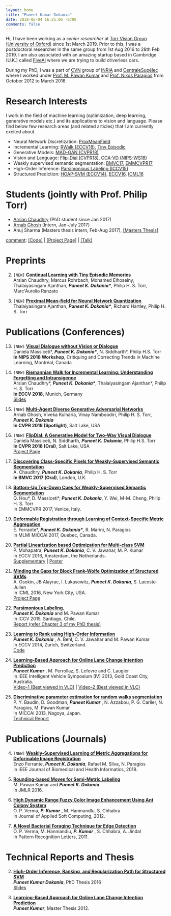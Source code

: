 ```yaml
---
layout: home
title: "Puneet Kumar Dokania"
date: 2018-06-04 16:25:06 -0700
comments: false
---
```


Hi, I have been working as a _senior researcher_ at [Torr Vision Group (University of Oxford)](http://www.robots.ox.ac.uk/~tvg/) since 1st March 2019. Prior to this, I was a postdoctoral researcher in the same group from 1st Aug 2016 to 28th Feb 2019. I am also associated with an amazing startup based in Cambridge (U.K.) called [FiveAI](http://www.five.ai/) where we are trying to build driverless cars. 

During my PhD, I was a part of [CVN](http://cvn.centralesupelec.fr/) group of [INRIA](https://www.inria.fr/en/) and [CentraleSupélec](http://www.centralesupelec.fr/) where I worked under [Prof. M. Pawan Kumar](http://mpawankumar.info/) and [Prof. Nikos Paragios]() from October 2012 to March 2016.  

# Research Interests
I work in the field of machine learning (optimization, deep learning, generative models etc.) and its applications to vision and language. Please find below few research areas (and related articles) that I am currently excited about.
* Neural Network Discretization: [ProxMeanField](https://arxiv.org/pdf/1812.04353.pdf)
* Incremental Learning: [RWalk (ECCV18)][RWalk], [Tiny Episodic](https://arxiv.org/abs/1902.10486)
* Generative Models: [MAD-GAN (CVPR18)][MAD-GAN]
* Vision and Language: [Flip-Dial (CVPR18)](http://www.robots.ox.ac.uk/~daniela/research/flipdial/), [CCA-VD (NIPS-WS18)](https://arxiv.org/pdf/1812.06417.pdf)  
* Weakly supervised semantic segmentation: [BMVC17][DCSP], [EMMCVPR17][MiningPixels]
* High-Order Inference: [Parsimonious Labeling (ICCV15)](https://arxiv.org/abs/1507.01208)
* Structured Prediction: [HOAP-SVM (ECCV14)](https://hal.inria.fr/hal-01076220/document), [ECCV16](https://link.springer.com/chapter/10.1007/978-3-319-46454-1_51), [ICML16](http://www.di.ens.fr/sierra/research/gapBCFW/)

[RWalk]: https://arxiv.org/abs/1801.10112  
[MAD-GAN]: https://arxiv.org/abs/1704.02906  
[DCSP]: https://arxiv.org/pdf/1707.05821.pdf  
[MiningPixels]: https://arxiv.org/pdf/1612.02101.pdf  


# Students (jointly with Prof. Philip Torr) 
* [Arslan Chaudhry](https://arslan-chaudhry.github.io/index.html) (PhD student since Jan 2017)
* [Arnab Ghosh](http://arnabgho.github.io/) (Intern, Jan-July 2017)
* Anuj Sharma (Masters thesis intern, Feb-Aug 2017), [\[Masters Thesis\]](./data/publications/AnujThesis-17.pdf)

[comment]: <> ( <span style="color:red">_\[NEW\]_</span> )

[comment]: [\[Code\]]() \| [\[Project Page\]]() \| [\[Talk\]]()

# Preprints 
2) `[NEW]` [**Continual Learning with Tiny Episodic Memories**](https://arxiv.org/abs/1902.10486)  
Arslan Chaudhry, Marcus Rohrbach, Mohamed Elhoseiny, Thalaiyasingam Ajanthan, **_Puneet K. Dokania\*_**, Philip H. S. Torr, Marc'Aurelio Ranzato

1) `[NEW]` [**Proximal Mean-field for Neural Network Quantization**](https://arxiv.org/pdf/1812.04353.pdf)  
Thalaiyasingam Ajanthan, **_Puneet K. Dokania\*_**, Richard Hartley, Philip H. S. Torr

Publications (Conferences)
============
13) `[NEW]` [**Visual Dialogue without Vision or Dialogue**](https://arxiv.org/pdf/1812.06417.pdf)  
Daniela Massiceti\*, **_Puneet K. Dokania\*_**, N. Siddharth\*, Philip H.S. Torr  
**In NIPS 2018 Workshop**, Critiquing and Correcting Trends in Machine Learning,  Montréal, Canada

12) `[NEW]` [**Riemannian Walk for Incremental Learning: Understanding Forgetting and Intransigence**](https://arxiv.org/abs/1801.10112)  
Arslan Chaudhry\*, **_Puneet K. Dokania\*_**, Thalaiyasingam Ajanthan\*, Philip H. S. Torr  
**In ECCV 2018**, Munich, Germany   
[Slides](./data/DokaniaTalk-RWalk.pdf)

11) `[NEW]` [**Multi-Agent Diverse Generative Adversarial Networks**](https://arxiv.org/abs/1704.02906)  
Arnab Ghosh, Viveka Kulharia, Vinay Namboodiri, Philip H. S. Torr, **_Puneet K. Dokania_**  
**In CVPR 2018 (Spotlight)**, Salt Lake, USA

10) `[NEW]` [**FlipDial: A Generative Model for Two-Way Visual Dialogue**](https://arxiv.org/abs/1802.03803)  
Daniela Massiceti, N. Siddharth, **_Puneet K. Dokania_**, Philip H.S. Torr  
**In CVPR 2018 (Oral)**, Salt Lake, USA   
[Project Page](http://www.robots.ox.ac.uk/~daniela/research/flipdial/)

09) [**Discovering Class-Specific Pixels for Weakly-Supervised Semantic Segmentation**](https://arxiv.org/pdf/1707.05821.pdf)  
A. Chaudhry, **_Puneet K. Dokania_**, Philip H. S. Torr  
**In BMVC 2017 (Oral)**, London, U.K.

08) [**Bottom-Up Top-Down Cues for Weakly-Supervised Semantic Segmentation**](https://arxiv.org/pdf/1612.02101.pdf)  
Q. Hou*, D. Massiceti*, **_Puneet K. Dokania_**, Y. Wei, M-M. Cheng, Philip H. S. Torr  
In EMMCVPR 2017, Venice, Italy.

07) [**Deformable Registration through Learning of Context-Specific Metric Aggregation**](https://arxiv.org/pdf/1707.06263.pdf)  
E. Ferrante\*, **_Puneet K. Dokania\*_**, R. Marini, N. Paragios  
In MLMI MICCAI 2017, Quebec, Canada.  

06) [**Partial Linearization based Optimization for Multi-class SVM**](http://mpawankumar.info/publications/MDJK-ECCV2016.pdf)  
P. Mohapatra, _**Puneet K. Dokania**_, C. V. Jawahar, M. P. Kumar  
In ECCV 2016, Amsterdam, the Netherlands.  
[Supplementary](http://mpawankumar.info/publications/MDJK-ECCV2016-SUPMAT.pdf) | [Poster](http://www.eccv2016.org/files/posters/P-4B-25.pdf)

05) [**Minding the Gaps for Block Frank-Wolfe Optimization of Structured SVMs**](https://arxiv.org/abs/1605.09346)  
A. Osokin, JB Alayrac, I. Lukasewitz, _**Puneet K. Dokania**_, S. Lacoste-Julien  
In ICML 2016, New York City, USA.  
[Project Page](http://www.di.ens.fr/sierra/research/gapBCFW/)

04) [**Parsimonious Labeling.**](https://www.cv-foundation.org/openaccess/content_iccv_2015/papers/Dokania_Parsimonious_Labeling_ICCV_2015_paper.pdf)  
_**Puneet K. Dokania**_ and M. Pawan Kumar  
In ICCV 2015, Santiago, Chile.  
[Report (refer Chapter 3 of my PhD thesis)](./data/publications/phd_thesis/DOKANIA_PHD_THESIS_2016.pdf)

03) [**Learning to Rank using High-Order Information**](http://mpawankumar.info/publications/DBJK-ECCV2014.pdf)  
_**Puneet K. Dokania**_ , A. Behl, C. V. Jawahar and M. Pawan Kumar  
In ECCV 2014, Zurich, Switzerland.  
[Code](https://bitbucket.org/puneetkdokania/hoap_svm_code/overview)

02) [**Learning-Based Approach for Online Lane Change Intention Prediction**](https://hal.inria.fr/hal-00821309/document)  
_**Puneet Kumar**_ , M. Perrollaz, S. Lefevre and C. Laugier  
In IEEE Intelligent Vehicle Symposium (IV) 2013, Gold Coast City, Australia.  
[Video-1 (Best viewed in VLC)]() | [Video-2 (Best viewed in VLC)]()  

01) [**Discriminative parameter estimation for random walks segmentation**](https://link.springer.com/chapter/10.1007/978-3-642-40760-4_28)  
P. Y. Baudin, D. Goodman, _**Puneet Kumar**_ , N. Azzabou, P. G. Carlier, N. Paragios, M. Pawan Kumar  
In MICCAI 2013, Nagoya, Japan.  
[Technical Report](https://arxiv.org/pdf/1306.1083.pdf)

Publications (Journals)
======
04) `[NEW]` [**Weakly-Supervised Learning of Metric Aggregations for Deformable Image Registration**](https://ieeexplore.ieee.org/document/8458414/)  
Enzo Ferrante, _**Puneet K. Dokania**_, Rafael M. Silva, N. Paragios  
In IEEE Journal of Biomedical and Health Informatics, 2018.

03) [**Rounding-based Moves for Semi-Metric Labeling**](http://jmlr.org/papers/v17/14-454.html)  
M. Pawan Kumar and **_Puneet K. Dokania_**  
In JMLR 2016.

02) [**High Dynamic Range Fuzzy Color Image Enhancement Using Ant Colony System**](https://www.sciencedirect.com/science/article/pii/S1568494611003164)  
O. P. Verma, **_P. Kumar_** , M. Hanmandlu, S. Chhabra  
In Journal of Applied Soft Computing, 2012.

01) [**A Novel Bacterial Foraging Technique for Edge Detection**](https://www.sciencedirect.com/science/article/pii/S0167865511000730)  
O. P. Verma, M. Hanmandlu, **_P. Kumar_** , S. Chhabra, A. Jindal  
In Pattern Recognition Letters, 2011.

Technical Reports and Thesis
======
02) [**High-Order Inference, Ranking, and Regularization Path for Structured SVM**](./data/publications/phd_thesis/DOKANIA_PHD_THESIS_2016.pdf)  
**_Puneet Kumar Dokania_**, PhD Thesis 2016  
[Slides](./data/publications/phd_thesis/DOKANIA_PHD_SLIDES_2016.pdf)

01) [**Learning-Based Approach for Online Lane Change Intention Prediction**](./data/publications/masters_thesis_12/MastersThesis_Puneet.pdf)  
**_Puneet Kumar_**, Master Thesis 2012.
<!--
[1] Team Lakshya
LAKSHYA The Unmanned Ground Vehicle Design Report.
In Intelligent Ground Vehicle Competition (IGVC), USA, 2008.
-->

